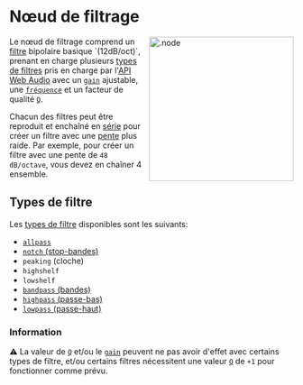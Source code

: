 # Nœud de filtrage

<img align="right" style="margin-left: 8px;" src="https://cdn.discordapp.com/attachments/667464431562653706/1052202046369054720/filter_node.png" alt=".node" width="256"/>

Le nœud de filtrage comprend un [filtre](https://en.wikipedia.org/wiki/Filter_(signal_processing)) bipolaire basique `(12dB/oct)`, prenant en charge plusieurs [types de filtres](https://developer.mozilla.org/en-US/docs/Web/API/BiquadFilterNode/type) pris en charge par l'[API Web Audio](https://developer.mozilla.org/en-US/docs/Web/API/Web_Audio_API) avec un [`gain`](https://en.wikipedia.org/wiki/Gain_(electronics)) ajustable, une [`fréquence`](https://en.wikipedia.org/wiki/Frequency) et un facteur de qualité [`Q`](https://en.wikipedia.org/wiki/Q_factor).

Chacun des filtres peut être reproduit et enchaîné en [série](https://en.wikipedia.org/wiki/Daisy_chain_(electrical_engineering)) pour créer un filtre avec une [pente](https://en.wikipedia.org/wiki/Roll-off) plus raide. Par exemple, pour créer un filtre avec une pente de `48 dB/octave`, vous devez en chaîner 4 ensemble.

## Types de filtre

Les [types de filtre](https://developer.mozilla.org/en-US/docs/Web/API/BiquadFilterNode/type) disponibles sont les suivants:

- [`allpass`](https://en.wikipedia.org/wiki/All-pass_filter)
- [`notch` (stop-bandes)](https://en.wikipedia.org/wiki/Band-stop_filter)
- `peaking` (cloche)
- `highshelf`
- `lowshelf`
- [`bandpass` (bandes)](https://en.wikipedia.org/wiki/Band-pass_filter)
- [`highpass` (passe-bas)](https://en.wikipedia.org/wiki/High-pass_filter)
- [`lowpass` (passe-haut)](https://en.wikipedia.org/wiki/Low-pass_filter)

### Information

⚠️ La valeur de [`Q`](https://en.wikipedia.org/wiki/Q_factor) et/ou le [`gain`](https://en.wikipedia.org/wiki/Gain_(electronics)) peuvent ne pas avoir d'effet avec certains types de filtre, et/ou certains filtres nécessitent une valeur [`Q`](https://en.wikipedia.org/wiki/Q_factor) de `+1` pour fonctionner comme prévu.
